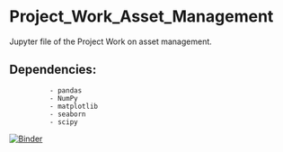 # Project_Work_Asset_Management
Jupyter file of the Project Work on asset management.
## Dependencies: 
              - pandas
              - NumPy
              - matplotlib
              - seaborn
              - scipy
[![Binder](https://mybinder.org/badge_logo.svg)](https://mybinder.org/v2/gh/Riccardo-Martelli/Project_Work_Asset_Management/HEAD)
